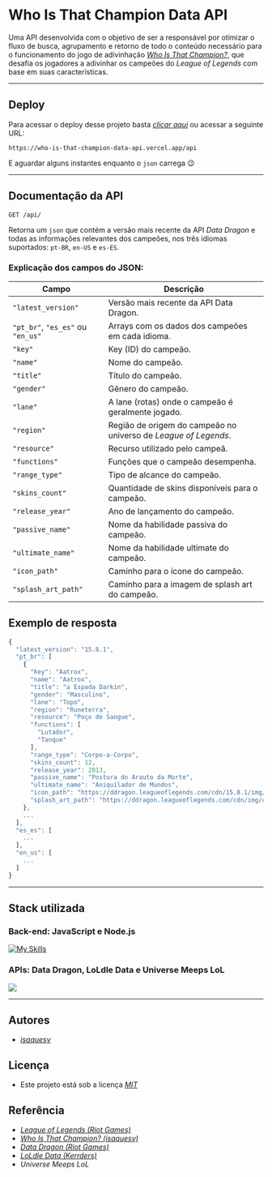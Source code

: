 
# Who Is That Champion Data API

Uma API desenvolvida com o objetivo de ser a responsável por otimizar o fluxo de busca, agrupamento e retorno de todo o conteúdo necessário para o funcionamento do jogo de adivinhação *[Who Is That Champion?](https://github.com/isaquesv/who-is-that-champion)*, que desafia os jogadores a adivinhar os campeões do *League of Legends* com base em suas características.

---

## Deploy

Para acessar o deploy desse projeto basta *[clicar aqui](https://who-is-that-champion-data-api.vercel.app/api)* ou acessar a seguinte URL:

```
https://who-is-that-champion-data-api.vercel.app/api
```

E aguardar alguns instantes enquanto o `json` carrega 😉

---

## Documentação da API

```
GET /api/
```

Retorna um `json` que contém a versão mais recente da API *Data Dragon* e todas as informações relevantes dos campeões, nos três idiomas suportados: `pt-BR`, `en-US` e `es-ES`.

### Explicação dos campos do JSON:

| **Campo**               | **Descrição**                                                |
| ----------------------- | ------------------------------------------------------------ |
| `"latest_version"`      | Versão mais recente da API Data Dragon.                      |
| `"pt_br"`, `"es_es"` ou `"en_us"` | Arrays com os dados dos campeões em cada idioma.   |
| `"key"`                 | Key (ID) do campeão.                                         |
| `"name"`                | Nome do campeão.                                             |
| `"title"`               | Título do campeão.                                           |
| `"gender"`              | Gênero do campeão.                                           |
| `"lane"`                | A lane (rotas) onde o campeão é geralmente jogado.           |
| `"region"`              | Região de origem do campeão no universo de *League of Legends*. |
| `"resource"`            | Recurso utilizado pelo campeã.                               |
| `"functions"`           | Funções que o campeão desempenha.                            |
| `"range_type"`          | Tipo de alcance do campeão.                                  |
| `"skins_count"`         | Quantidade de skins disponíveis para o campeão.              |
| `"release_year"`        | Ano de lançamento do campeão.                                |
| `"passive_name"`        | Nome da habilidade passiva do campeão.                       |
| `"ultimate_name"`       | Nome da habilidade ultimate do campeão.                      |
| `"icon_path"`           | Caminho para o ícone do campeão.                             |
| `"splash_art_path"`     | Caminho para a imagem de splash art do campeão.              |

## Exemplo de resposta

```javascript
{
  "latest_version": "15.8.1",
  "pt_br": [
    {
      "key": "Aatrox",
      "name": "Aatrox",
      "title": "a Espada Darkin",
      "gender": "Masculino",
      "lane": "Topo",
      "region": "Runeterra",
      "resource": "Poço de Sangue",
      "functions": [
        "Lutador",
        "Tanque"
      ],
      "range_type": "Corpo-a-Corpo",
      "skins_count": 12,
      "release_year": 2013,
      "passive_name": "Postura do Arauto da Morte",
      "ultimate_name": "Aniquilador de Mundos",
      "icon_path": "https://ddragon.leagueoflegends.com/cdn/15.8.1/img/champion/Aatrox.png",
      "splash_art_path": "https://ddragon.leagueoflegends.com/cdn/img/champion/splash/Aatrox_0.jpg"
    },
    ...
  ],
  "es_es": [
    ...
  ],
  "en_us": [
    ...
  ]
}
```

---

## Stack utilizada

### **Back-end:** JavaScript e Node.js
[![My Skills](https://skillicons.dev/icons?i=js,nodejs)](https://skillicons.dev)

### **APIs:** Data Dragon, LoLdle Data e Universe Meeps LoL  
<img src="https://img.shields.io/badge/League%20of%20Legends-C28F2C.svg?style=for-the-badge&logo=League-of-Legends&logoColor=white">

---

## Autores

- *[isaquesv](https://github.com/isaquesv)*

## Licença

- Este projeto está sob a licença *[MIT](https://choosealicense.com/licenses/mit/)*


## Referência

- *[League of Legends (Riot Games)](https://www.leagueoflegends.com/)*
- *[Who Is That Champion? (isaquesv)](https://github.com/isaquesv/who-is-that-champion)*
- *[Data Dragon (Riot Games)](https://developer.riotgames.com/docs/lol)*
- *[LoLdle Data (Kerrders)](https://github.com/Kerrders/LoLdleData)*
- *Universe Meeps LoL* 
